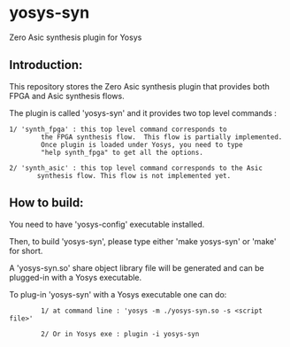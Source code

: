 # yosys-syn
Zero Asic synthesis plugin for Yosys

Introduction:
------------
This repository stores the Zero Asic synthesis plugin that provides both FPGA and Asic synthesis flows.

The plugin is called 'yosys-syn' and it provides two top level commands : 

	1/ 'synth_fpga' : this top level command corresponds to 
            the FPGA synthesis flow.  This flow is partially implemented. 
            Once plugin is loaded under Yosys, you need to type 
            "help synth_fpga" to get all the options.

	2/ 'synth_asic' : this top level command corresponds to the Asic 
           synthesis flow. This flow is not implemented yet.

How to build:
-------------
You need to have 'yosys-config' executable installed.

Then, to build 'yosys-syn', please type either 'make yosys-syn' or 'make' for short.

A 'yosys-syn.so' share object library file will be generated and can be plugged-in with a Yosys
executable.

To plug-in 'yosys-syn' with a Yosys executable one can do: 

            1/ at command line : 'yosys -m ./yosys-syn.so -s <script file>'

            2/ Or in Yosys exe : plugin -i yosys-syn
               

